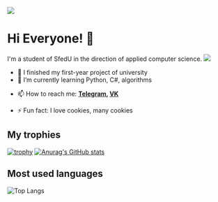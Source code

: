 ![](https://komarev.com/ghpvc/?username=Pr0gger1)
# Hi Everyone! 👋
I'm a student of SfedU in the direction of applied computer science.
![](https://github-profile-summary-cards.vercel.app/api/cards/profile-details?username=Pr0gger1&theme=dracula)

- 🔭 I finished my first-year project of university
- 🌱 I’m currently learning Python, C#, algorithms

<!-- 👯 I’m looking to collaborate on ...
- 🤔 I’m looking for help with ...
- 💬 Ask me about ... -->
- 📫 How to reach me:  **[Telegram](https://t.me/progger01), [VK](https://vk.com/lord_of_badcode)**
<!-- - 😄 Pronouns: ... -->
- ⚡ Fun fact: I love cookies, many cookies

## My trophies
[![trophy](https://github-profile-trophy.vercel.app/?username=Pr0gger1&theme=onedark)](https://github.com/ryo-ma/github-profile-trophy)
[![Anurag's GitHub stats](https://github-readme-stats.vercel.app/api?username=Pr0gger1&show_icons=true&theme=dracula)](https://github.com/anuraghazra/github-readme-stats)

## Most used languages
![Top Langs](https://github-readme-stats.vercel.app/api/top-langs/?username=Pr0gger1&layout=compact&theme=dark&hide_border=true)
